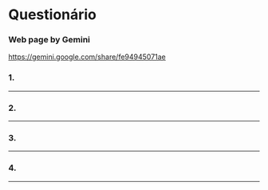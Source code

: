 # Questionário

### Web page by Gemini
https://gemini.google.com/share/fe94945071ae

### 1. 

---
### 2. 

---
### 3. 

---
### 4. 

---
